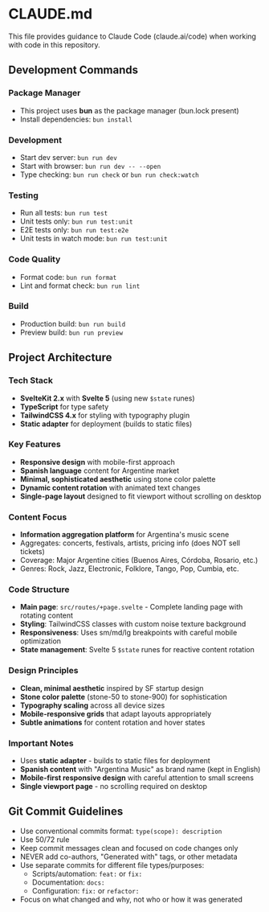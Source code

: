 # CLAUDE.md

This file provides guidance to Claude Code (claude.ai/code) when working with code in this repository.

## Development Commands

### Package Manager
- This project uses **bun** as the package manager (bun.lock present)
- Install dependencies: `bun install`

### Development
- Start dev server: `bun run dev`
- Start with browser: `bun run dev -- --open`
- Type checking: `bun run check` or `bun run check:watch`

### Testing
- Run all tests: `bun run test`
- Unit tests only: `bun run test:unit`
- E2E tests only: `bun run test:e2e`
- Unit tests in watch mode: `bun run test:unit`

### Code Quality
- Format code: `bun run format`
- Lint and format check: `bun run lint`

### Build
- Production build: `bun run build`
- Preview build: `bun run preview`

## Project Architecture

### Tech Stack
- **SvelteKit 2.x** with **Svelte 5** (using new `$state` runes)
- **TypeScript** for type safety
- **TailwindCSS 4.x** for styling with typography plugin
- **Static adapter** for deployment (builds to static files)

### Key Features
- **Responsive design** with mobile-first approach
- **Spanish language** content for Argentine market
- **Minimal, sophisticated aesthetic** using stone color palette
- **Dynamic content rotation** with animated text changes
- **Single-page layout** designed to fit viewport without scrolling on desktop

### Content Focus
- **Information aggregation platform** for Argentina's music scene
- Aggregates: concerts, festivals, artists, pricing info (does NOT sell tickets)
- Coverage: Major Argentine cities (Buenos Aires, Córdoba, Rosario, etc.)
- Genres: Rock, Jazz, Electronic, Folklore, Tango, Pop, Cumbia, etc.

### Code Structure
- **Main page**: `src/routes/+page.svelte` - Complete landing page with rotating content
- **Styling**: TailwindCSS classes with custom noise texture background
- **Responsiveness**: Uses sm/md/lg breakpoints with careful mobile optimization
- **State management**: Svelte 5 `$state` runes for reactive content rotation

### Design Principles
- **Clean, minimal aesthetic** inspired by SF startup design
- **Stone color palette** (stone-50 to stone-900) for sophistication
- **Typography scaling** across all device sizes
- **Mobile-responsive grids** that adapt layouts appropriately
- **Subtle animations** for content rotation and hover states

### Important Notes
- Uses **static adapter** - builds to static files for deployment
- **Spanish content** with "Argentina Music" as brand name (kept in English)
- **Mobile-first responsive design** with careful attention to small screens
- **Single viewport page** - no scrolling required on desktop

## Git Commit Guidelines

- Use conventional commits format: `type(scope): description`
- Use 50/72 rule
- Keep commit messages clean and focused on code changes only
- NEVER add co-authors, "Generated with" tags, or other metadata
- Use separate commits for different file types/purposes:
  - Scripts/automation: `feat:` or `fix:`
  - Documentation: `docs:`
  - Configuration: `fix:` or `refactor:`
- Focus on what changed and why, not who or how it was generated